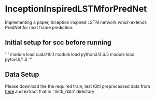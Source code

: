 # InceptionInspiredLSTMforPredNet
Implementing a paper, Inception inspired LSTM network which extends PredNet for next frame prediction.

## Initial setup for scc before running
'''
module load cuda/10.1
module load python3/3.6.5
module load pytorch/1.3
'''

## Data Setup
Please download the the required train, test Kitti preprocessed data from [here](https://docs.opencv.org/master/d7/d9f/tutorial_linux_install.html) and extract that in './kitti_data' directory
